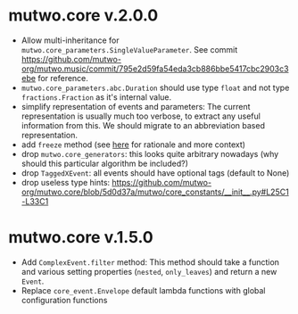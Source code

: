 # mutwo.core v.2.0.0

- Allow multi-inheritance for `mutwo.core_parameters.SingleValueParameter`. See commit https://github.com/mutwo-org/mutwo.music/commit/795e2d59fa54eda3cb886bbe5417cbc2903c3ebe for reference.
- `mutwo.core_parameters.abc.Duration` should use type `float` and not type `fractions.Fraction` as it's internal value.
- simplify representation of events and parameters: The current representation is usually much too verbose, to extract any useful information from this. We should migrate to an abbreviation based representation.
- add `freeze` method (see [here](https://github.com/mutwo-org/mutwo.core/blob/05711a7/mutwo/core_converters/tempos.py#L128-L133) for rationale and more context)
- drop `mutwo.core_generators`: this looks quite arbitrary nowadays (why should this particular algorithm be included?)
- drop `TaggedXEvent`: all events should have optional tags (default to None)
- drop useless type hints: https://github.com/mutwo-org/mutwo.core/blob/5d0d37a/mutwo/core_constants/__init__.py#L25C1-L33C1


# mutwo.core v.1.5.0

- Add `ComplexEvent.filter` method: This method should take a function and various setting properties (`nested`, `only_leaves`) and return a new `Event`.
- Replace `core_event.Envelope` default lambda functions with global configuration functions

